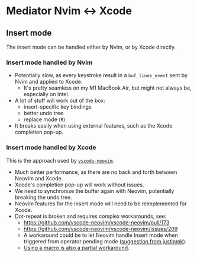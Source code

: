 # Mediator Nvim <-> Xcode

## Insert mode

The insert mode can be handled either by Nvim, or by Xcode directly.

### Insert mode handled by Nvim

* Potentially slow, as every keystroke result in a `buf_lines_event` sent by Nvim and applied to Xcode.
    * It's pretty seamless on my M1 MacBook Air, but might not always be, especially on Intel.
* A lot of stuff will work out of the box:
    * insert-specific key bindings
    * better undo tree
    * replace mode (`R`)
* It breaks easily when using external features, such as the Xcode completion pop-up.

### Insert mode handled by Xcode

This is the approach used by [`vscode-neovim`](https://github.com/vscode-neovim/vscode-neovim).

* Much better performance, as there are no back and forth between Neovim and Xcode.
* Xcode's completion pop-up will work without issues.
* We need to synchronize the buffer again with Neovim, potentially breaking the undo tree.
* Neovim features for the Insert mode will need to be reimplemented for Xcode.
* Dot-repeat is broken and requires complex workarounds, see:
    * https://github.com/vscode-neovim/vscode-neovim/pull/173
    * https://github.com/vscode-neovim/vscode-neovim/issues/209
    * A workaround could be to let Neovim handle Insert mode when triggered from operator pending mode ([suggestion from justinmk](https://github.com/vscode-neovim/vscode-neovim/issues/76#issuecomment-562902179)).
    * [Using a macro is also a partial workaround](https://github.com/vscode-neovim/vscode-neovim/issues/76#issuecomment-568910666).
